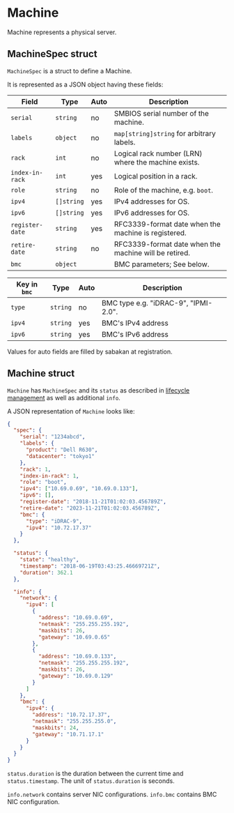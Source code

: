 Machine
=======

Machine represents a physical server.

MachineSpec struct
------------------

`MachineSpec` is a struct to define a Machine.

It is represented as a JSON object having these fields:

Field           | Type       | Auto | Description
--------------- | ---------- | ---- | -----------
`serial`        | `string`   | no   | SMBIOS serial number of the machine.
`labels`        | `object`   | no   | `map[string]string` for arbitrary labels.
`rack`          | `int`      | no   | Logical rack number (LRN) where the machine exists.
`index-in-rack` | `int`      | yes  | Logical position in a rack.
`role`          | `string`   | no   | Role of the machine, e.g. `boot`.
`ipv4`          | `[]string` | yes  | IPv4 addresses for OS.
`ipv6`          | `[]string` | yes  | IPv6 addresses for OS.
`register-date` | `string`   | yes  | RFC3339-format date when the machine is registered.
`retire-date`   | `string`   | no   | RFC3339-format date when the machine will be retired.
`bmc`           | `object`   |      | BMC parameters; See below.

Key in `bmc`    | Type     | Auto | Description
--------------- | -------- | ---- | -----------
`type`          | `string` | no   | BMC type e.g. "iDRAC-9", "IPMI-2.0".
`ipv4`          | `string` | yes  | BMC's IPv4 address
`ipv6`          | `string` | yes  | BMC's IPv6 address

Values for auto fields are filled by sabakan at registration.

Machine struct
--------------

`Machine` has `MachineSpec` and its `status` as described in [lifecycle management](lifecycle.md)
as well as additional `info`.

A JSON representation of `Machine` looks like:

```json
{
  "spec": {
    "serial": "1234abcd",
    "labels": {
      "product": "Dell R630",
      "datacenter": "tokyo1"
    },
    "rack": 1,
    "index-in-rack": 1,
    "role": "boot",
    "ipv4": ["10.69.0.69", "10.69.0.133"],
    "ipv6": [],
    "register-date": "2018-11-21T01:02:03.456789Z",
    "retire-date": "2023-11-21T01:02:03.456789Z",
    "bmc": {
      "type": "iDRAC-9",
      "ipv4": "10.72.17.37"
    }
  },

  "status": {
    "state": "healthy",
    "timestamp": "2018-06-19T03:43:25.46669721Z",
    "duration": 362.1
  },

  "info": {
    "network": {
      "ipv4": [
        {
          "address": "10.69.0.69",
          "netmask": "255.255.255.192",
          "maskbits": 26,
          "gateway": "10.69.0.65"
        },
        {
          "address": "10.69.0.133",
          "netmask": "255.255.255.192",
          "maskbits": 26,
          "gateway": "10.69.0.129"
        }
      ]
    },
    "bmc": {
      "ipv4": {
        "address": "10.72.17.37",
        "netmask": "255.255.255.0",
        "maskbits": 24,
        "gateway": "10.71.17.1"
      }
    }
  }
}
```

`status.duration` is the duration between the current time and `status.timestamp`.
The unit of `status.duration` is seconds.

`info.network` contains server NIC configurations.
`info.bmc` contains BMC NIC configuration.

